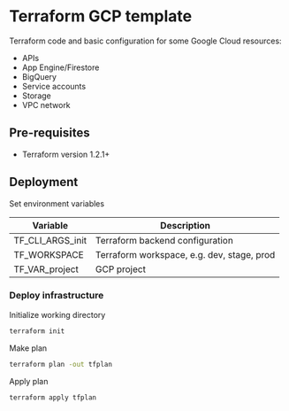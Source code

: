 # Terraform GCP template

Terraform code and basic configuration for some Google Cloud resources:

- APIs
- App Engine/Firestore
- BigQuery
- Service accounts
- Storage
- VPC network

## Pre-requisites

- Terraform version 1.2.1+

## Deployment

Set environment variables

| Variable         | Description                                |
|------------------|--------------------------------------------|
| TF_CLI_ARGS_init | Terraform backend configuration            |
| TF_WORKSPACE     | Terraform workspace, e.g. dev, stage, prod |
| TF_VAR_project   | GCP project                                |

### Deploy infrastructure

Initialize working directory

```bash
terraform init
```

Make plan

```bash
terraform plan -out tfplan
```

Apply plan

```bash
terraform apply tfplan
```
